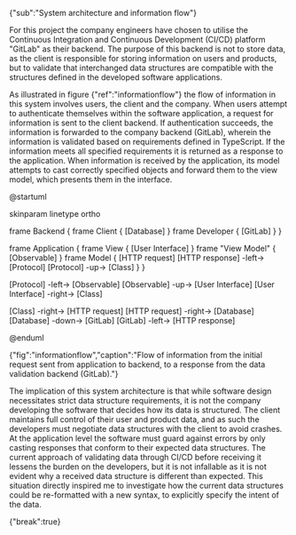 {"sub":"System architecture and information flow"}

For this project the company engineers have chosen to utilise the Continuous Integration and Continuous Development (CI/CD) platform "GitLab" as their backend. The purpose of this backend is not to store data, as the client is responsible for storing information on users and products, but to validate that interchanged data structures are compatible with the structures defined in the developed software applications.

As illustrated in figure {"ref":"informationflow"} the flow of information in this system involves users, the client and the company. When users attempt to authenticate themselves within the software application, a request for information is sent to the client backend. If authentication succeeds, the information is forwarded to the company backend (GitLab), wherein the information is validated based on requirements defined in TypeScript. If the information meets all specified requirements it is returned as a response to the application. When information is received by the application, its model attempts to cast correctly specified objects and forward them to the view model, which presents them in the interface.

@startuml

skinparam linetype ortho

<style>
componentDiagram {
    BackGroundColor transparent
    frame {
        BackGroundColor white
    }
    component {
        BackGroundColor white
    }
}
</style>


frame Backend {
    frame Client  {
        [Database]
    }
    frame Developer {
        [GitLab]
    }
}

frame Application {
    frame View {
        [User Interface]
    }
    frame "View Model" {
        [Observable]
    }
    frame Model {
        [HTTP request]
        [HTTP response] -left-> [Protocol]
        [Protocol] -up-> [Class]
    }
}

[Protocol] -left-> [Observable]
[Observable] -up-> [User Interface]
[User Interface] -right-> [Class]

[Class] -right-> [HTTP request]
[HTTP request] -right-> [Database]
[Database] -down-> [GitLab]
[GitLab] -left-> [HTTP response]

@enduml

{"fig":"informationflow","caption":"Flow of information from the initial request sent from application to backend, to a response from the data validation backend (GitLab)."}

The implication of this system architecture is that while software design necessitates strict data structure requirements, it is not the company developing the software that decides how its data is structured. The client maintains full control of their user and product data, and as such the developers must negotiate data structures with the client to avoid crashes. At the application level the software must guard against errors by only casting responses that conform to their expected data structures. The current approach of validating data through CI/CD before receiving it lessens the burden on the developers, but it is not infallable as it is not evident why a received data structure is different than expected. This situation directly inspired me to investigate how the current data structures could be re-formatted with a new syntax, to explicitly specify the intent of the data.

{"break":true}